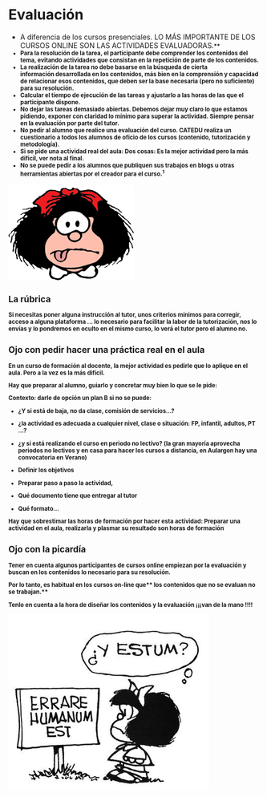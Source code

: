 
# Evaluación

- A diferencia de los cursos presenciales. LO MÁS IMPORTANTE DE LOS CURSOS ONLINE SON LAS ACTIVIDADES EVALUADORAS<strong style="font-size: 0.82em;">.**
- Para la resolución de la tarea, el participante debe comprender los contenidos del tema, evitando actividades que consistan en la r**epetición de parte de los contenidos.**
- La realización de la tarea **no debe basarse en la búsqueda de cierta información** desarrollada en los contenidos, más bien en la **comprensión** y capacidad de **relacionar** esos contenidos, que deben ser la base necesaria (pero no suficiente) para su resolución. 
- Calcular el tiempo de ejecución de las tareas y ajustarlo a las horas de las que el participante dispone. 
- No dejar las tareas **demasiado abiertas**. Debemos dejar **muy claro lo que estamos pidiendo, **exponer con claridad lo mínimo para superar la actividad**.** Siempre pensar en la evaluación por parte del tutor.
- No pedir al alumno que realice una evaluación del curso. CATEDU realiza un cuestionario a todos los alumnos de oficio de los cursos (contenido, tutorización y metodología).
- Si se pide una actividad real del aula: Dos cosas: Es la mejor actividad pero la más dificil, ver nota al final.
- No se puede pedir a los alumnos que publiquen sus trabajos en blogs u otras herramientas abiertas por el creador para el curso.<sup>1</sup>

<img src="img/mafalda31g.gif" alt="" width="250" height="191" />

## La rúbrica

Si necesitas poner alguna instrucción al tutor, unos criterios mínimos para corregir, acceso a alguna plataforma ... lo necesario para facilitar la labor de la tutorización, nos lo envías y lo pondremos en oculto en el mismo curso, lo verá el tutor pero el alumno no.

## Ojo con pedir hacer una práctica real en el aula

En un curso de formación al docente, **la mejor** actividad es pedirle que lo aplique en el aula. Pero a la vez es la **más difícil.**

Hay que preparar al alumno, guiarlo y concretar muy bien lo que se le pide:

Contexto: darle de opción **un plan B** si no se puede:

- ¿Y si está de baja, no da clase, comisión de servicios...?
- ¿la actividad es adecuada a cualquier nivel, clase o situación: FP, infantil, adultos, PT …?
- ¿y si está realizando el curso en periodo no lectivo? (la gran mayoría aprovecha periodos no lectivos y en casa para hacer los cursos a distancia, en Aulargon hay una convocatoria en Verano)

- Definir los objetivos
- Preparar paso a paso la actividad,

- Qué documento tiene que entregar al tutor
- Qué formato…

Hay que sobrestimar las horas de formación por hacer esta actividad: Preparar una actividad en el aula, realizarla y plasmar su resultado son horas de formación

## Ojo con la picardía

Tener en cuenta algunos participantes de cursos online empiezan por la evaluación y buscan en los contenidos lo necesario para su resolución. 

Por lo tanto, es habitual en los cursos on-line que** los contenidos que no se evaluan no se trabajan.**

**Tenlo en cuenta a la hora de diseñar los contenidos y la evaluación ¡¡¡van de la mano !!!!**

<strong><img src="img/Mafalda_Errare_humanum_est.jpg" width="400" height="352" /></strong>
